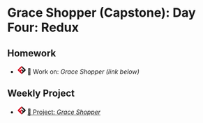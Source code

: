 # Grace Shopper (Capstone): Day Four: Redux

<!-- ## Lesson

- ![FSA](/logo.png) [📺 Lecture: PR Workflow](https://youtu.be/_2eUGoSPrBs) -->

## Homework

- ![FSA](/logo.png) 🔬 Work on: _Grace Shopper (link below)_

## Weekly Project

- ![FSA](/logo.png) [🔬 Project: _Grace Shopper_](https://learn.fullstackacademy.com/workshop/5ece807ae423f6000461d41e/content/5ece82cce423f6000461d4f2/text)
